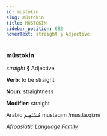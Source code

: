 ```yaml
---
id: müstokin
slug: müstokin
title: MÜSTOKİN
sidebar_position: 682
hoverText: straight § Adjective
---
```


### müstokin

*straight* **§** Adjective

**Verb**: to be straight

**Noun**: straightness

**Modifier**: straight

Arabic مُسْتَقِيم mustaqīm /mus.ta.qiːm/

*Afroasiatic Language Family*